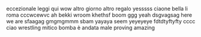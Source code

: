 eccezionale
leggi qui
wow
altro giorno altro regalo
yesssss
ciaone
bella li roma
cccwcewvc
ah bekki
wroom
khethsf
boom
ggg
yeah
dsgvagsag
here we are
sfaagag
gmgmgmmm
sbam
yayaya
seem
yeyeyeye fdtdtyftyfty
cccc
ciao
wrestling
mitico
bomba
è andata male
proving
amazing
